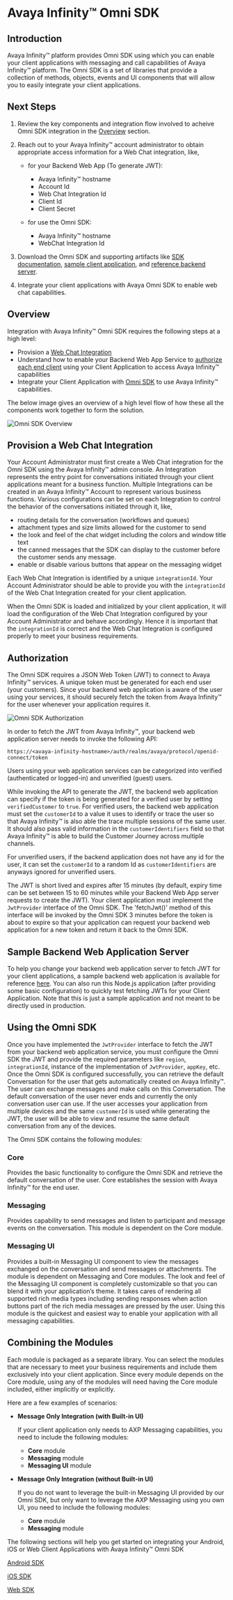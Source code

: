 # Avaya Infinity™ Omni SDK

## Introduction

Avaya Infinity™ platform provides Omni SDK using which you can enable your client applications with messaging and call capabilities of Avaya Infinity™ platform. The Omni SDK is a set of libraries that provide a collection of methods, objects, events and UI components that will allow you to easily integrate your client applications.

## Next Steps

1. Review the key components and integration flow involved to acheive Omni SDK integration in the [Overview](#overview) section.
2. Reach out to your Avaya Infinity™ account administrator to obtain appropriate access information for a Web Chat integration, like,

   - for your Backend Web App (To generate JWT):
  
     - Avaya Infinity™ hostname
     - Account Id
     - Web Chat Integration Id
     - Client Id
     - Client Secret

   - for use the Omni SDK:

     - Avaya Infinity™ hostname
     - WebChat Integration Id

3. Download the Omni SDK and supporting artifacts like [SDK documentation](../docs/index.html), [sample client application](../sample-app-messaging/), and [reference backend server](https://github.com/Avaya-Infinity/omni-sdk-starter-kit).
4. Integrate your client applications with Avaya Omni SDK to enable web chat capabilities.

## Overview

Integration with Avaya Infinity™ Omni SDK requires the following steps at a high level:

- Provision a [Web Chat Integration](#provision-a-web-chat-integration)
- Understand how to enable your Backend Web App Service to [authorize each end client](#authorization) using your Client Application to access Avaya Infinity™ capabilities
- Integrate your Client Application with [Omni SDK](#using-the-omni-sdk) to use Avaya Infinity™ capabilities.

The below image gives an overview of a high level flow of how these all the  components work together to form the solution.

![Omni SDK Overview](images/omni-sdk-overview.png)

## Provision a Web Chat Integration

Your Account Administrator must first create a Web Chat integration for the Omni SDK using the Avaya Infinity™ admin console. An Integration represents the entry point for conversations initiated through your client applications meant for a business function. Multiple Integrations can be created in an Avaya Infinity™ Account to represent various business functions. Various configurations can be set on each Integration to control the behavior of the conversations initiated through it, like,

- routing details for the conversation (workflows and queues)
- attachment types and size limits allowed for the customer to send
- the look and feel of the chat widget including the colors and window title text
- the canned messages that the SDK can display to the customer before the customer sends any message.
- enable or disable various buttons that appear on the messaging widget

Each Web Chat Integration is identified by a unique `integrationId`. Your Account Administrator should be able to provide you with the `integrationId` of the Web Chat Integration created for your client application.

When the Omni SDK is loaded and initialized by your client application, it will load the configuration of the Web Chat Integration configured by your Account Administrator and behave accordingly. Hence it is important that the `integrationId` is correct and the Web Chat Integration is configured properly to meet your business requirements.

## Authorization

The Omni SDK requires a JSON Web Token (JWT) to connect to Avaya Infinity™ services. A unique token must be generated for each end user (your customers). Since your backend web application is aware of the user using your services, it should securely fetch the token from Avaya Infinity™ for the user whenever your application requires it.

![Omni SDK Authorization](images/omni-sdk-auth.png)

In order to fetch the JWT from Avaya Infinity™, your backend web application server needs to invoke the following API:

```
https://<avaya-infinity-hostname>/auth/realms/avaya/protocol/openid-connect/token
```

Users using your web application services can be categorized into verified (authenticated or logged-in) and unverified (guest) users.

While invoking the API to generate the JWT, the backend web application can specify if the token is being generated for a verified user by setting `verifiedCustomer` to `true`. For verified users, the backend web application must set the `customerId` to a value it uses to identify or trace the user so that Avaya Infinity™ is also able the trace multiple sessions of the same user. It should also pass valid information in the `customerIdentifiers` field so that Avaya Infinity™ is able to build the Customer Journey across multiple channels.

For unverified users, if the backend application does not have any id for the user, it can set the `customerId` to a random Id as `customerIdentifiers` are anyways ignored for unverified users.

The JWT is short lived and expires after 15 minutes (by default, expiry time can be set between 15 to 60 minutes while your Backend Web App server requests to create the JWT). Your client application must implement the `JwtProvider` interface of the Omni SDK. The 'fetchJwt()' method of this interface will be invoked by the Omni SDK 3 minutes before the token is about to expire so that your application can request your backend web application for a new token and return it back to the Omni SDK.

## Sample Backend Web Application Server

To help you change your backend web application server to fetch JWT for your client applications, a sample backend web application is available for reference [here](https://github.com/AvayaExperiencePlatform/omni-sdk-starter-kit/tree/master/%20%20sample-web-app-server). You can also run this Node.js application (after providing some basic configuration) to quickly test fetching JWTs for your Client Application. Note that this is just a sample application and not meant to be directly used in production.

## Using the Omni SDK

Once you have implemented the `JwtProvider` interface to fetch the JWT from your backend web application service, you must configure the Omni SDK the JWT and provide the required parameters like `region`, `integrationId`, instance of the implementation of `JwtProvider`, `appKey`, etc. Once the Omni SDK is configured successfully, you can retrieve the default Conversation for the user that gets automatically created on Avaya Infinity™. The user can exchange messages and make calls on this Conversation. The default conversation of the user never ends and currently the only conversation user can use. If the user accesses your application from multiple devices and the same `customerId` is used while generating the JWT, the user will be able to view and resume the same default conversation from any of the devices.

The Omni SDK contains the following modules:

### Core

Provides the basic functionality to configure the Omni SDK and retrieve the default conversation of the user. Core establishes the session with Avaya Infinity™ for the end user.

### Messaging

Provides capability to send messages and listen to participant and message events on the conversation. This module is dependent on the Core module.

### Messaging UI

Provides a built-in Messaging UI component to view the messages exchanged on the conversation and send messages or attachments. The module is dependent on Messaging and Core modules. The look and feel of the Messaging UI component is completely customizable so that you can blend it with your application’s theme. It takes cares of rendering all supported rich media types including sending responses when action buttons part of the rich media messages are pressed by the user. Using this module is the quickest and easiest way to enable your application with all messaging capabilities.

## Combining the Modules

Each module is packaged as a separate library. You can select the modules that are necessary to meet your business requirements and include them exclusively into your client application. Since every module depends on the Core module, using any of the modules will need having the Core module included, either implicitly or explicitly.

Here are a few examples of scenarios:

- **Message Only Integration (with Built-in UI)**

  If your client application only needs to AXP Messaging capabilities, you need to include the following modules:
  - **Core** module
  - **Messaging** module
  - **Messaging UI** module

- **Message Only Integration (without Built-in UI)**

  If you do not want to leverage the built-in Messaging UI provided by our Omni SDK, but only want to leverage the AXP Messaging using you own UI, you need to include the following modules:
  - **Core** module
  - **Messaging** module

The following sections will help you get started on integrating your Android, iOS or Web Client Applications with Avaya Infinity™ Omni SDK

[Android SDK](doc:omni-android-sdk)

[iOS SDK](doc:omni-ios-sdk)

[Web SDK](doc:omni-web-sdk)